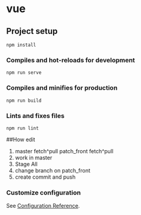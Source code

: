 # vue

## Project setup
```
npm install
```

### Compiles and hot-reloads for development
```
npm run serve
```

### Compiles and minifies for production
```
npm run build
```

### Lints and fixes files
```
npm run lint
```

##How edit
1. master fetch^pull
   patch_front fetch^pull 
2. work in master
3. Stage All
4. change branch on patch_front
5. create commit and push


### Customize configuration
See [Configuration Reference](https://cli.vuejs.org/config/).
